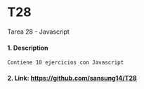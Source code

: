 # T28
Tarea 28 - Javascript

#### 1. Description
```
Contiene 10 ejercicios con Javascript
```

#### 2. Link: https://github.com/sansung14/T28
